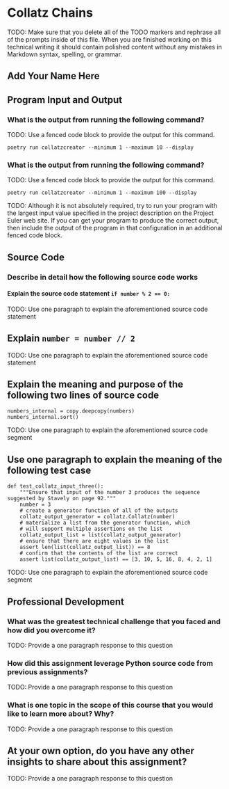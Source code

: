# Collatz Chains

TODO: Make sure that you delete all of the TODO markers and rephrase all
of the prompts inside of this file. When you are finished working on
this technical writing it should contain polished content without any
mistakes in Markdown syntax, spelling, or grammar.

## Add Your Name Here

## Program Input and Output

### What is the output from running the following command?

TODO: Use a fenced code block to provide the output for this command.

`poetry run collatzcreator --minimum 1 --maximum 10 --display`

### What is the output from running the following command?

TODO: Use a fenced code block to provide the output for this command.

`poetry run collatzcreator --minimum 1 --maximum 100 --display`

TODO: Although it is not absolutely required, try to run your program
with the largest input value specified in the project description on the
Project Euler web site. If you can get your program to produce the
correct output, then include the output of the program in that
configuration in an additional fenced code block.

## Source Code

### Describe in detail how the following source code works

#### Explain the source code statement `if number % 2 == 0:`

TODO: Use one paragraph to explain the aforementioned source code statement

## Explain `number = number // 2`

TODO: Use one paragraph to explain the aforementioned source code statement

## Explain the meaning and purpose of the following two lines of source code

```
numbers_internal = copy.deepcopy(numbers)
numbers_internal.sort()
```

TODO: Use one paragraph to explain the aforementioned source code segment

## Use one paragraph to explain the meaning of the following test case

```
def test_collatz_input_three():
    """Ensure that input of the number 3 produces the sequence suggested by Stavely on page 92."""
    number = 3
    # create a generator function of all of the outputs
    collatz_output_generator = collatz.Collatz(number)
    # materialize a list from the generator function, which
    # will support multiple assertions on the list
    collatz_output_list = list(collatz_output_generator)
    # ensure that there are eight values in the list
    assert len(list(collatz_output_list)) == 8
    # confirm that the contents of the list are correct
    assert list(collatz_output_list) == [3, 10, 5, 16, 8, 4, 2, 1]
```

TODO: Use one paragraph to explain the aforementioned source code segment

## Professional Development

### What was the greatest technical challenge that you faced and how did you overcome it?

TODO: Provide a one paragraph response to this question

### How did this assignment leverage Python source code from previous assignments?

TODO: Provide a one paragraph response to this question

### What is one topic in the scope of this course that you would like to learn more about? Why?

TODO: Provide a one paragraph response to this question

## At your own option, do you have any other insights to share about this assignment?

TODO: Provide a one paragraph response to this question
